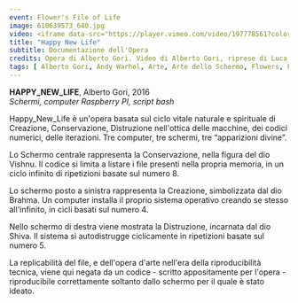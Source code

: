 ```yaml
---
event: Flower's File of Life
image: 610639573_640.jpg
video: <iframe data-src="https://player.vimeo.com/video/197778561?color=d21f1b&title=0&byline=0&portrait=0" class="lazyload" frameborder="0" allow="autoplay; fullscreen" allowfullscreen></iframe>
title: "Happy New Life"
subtitle: Documentazione dell'Opera
credits: Opera di Alberto Gori. Video di Alberto Gori, riprese di Luca Mauceri
tags: [	Alberto Gori, Andy Warhol, Arte, Arte dello Schermo, Flowers, Francesca Pirami, Iacopo Rachlick, IlGattaRossa, Installazione, Krishna Biswas, Luca Mauceri, MediaMashStudio, now!, Videoarte]
---
```

**HAPPY_NEW_LIFE**, Alberto Gori, 2016<br /> 
*Schermi, computer Raspberry PI, script bash*

Happy_New_Life è un'opera basata sul ciclo vitale naturale e spirituale di Creazione, Conservazione, Distruzione nell'ottica delle macchine, dei codici numerici, delle iterazioni.
Tre computer, tre schermi, tre “apparizioni divine”.

Lo Schermo centrale rappresenta la Conservazione, nella figura del dio Vishnu.
Il codice si limita a listare i file presenti nella propria memoria, in un ciclo infinito di ripetizioni basate sul numero 8.

Lo schermo posto a sinistra rappresenta la Creazione, simbolizzata dal dio Brahma.
Un computer installa il proprio sistema operativo creando se stesso all'infinito, in cicli basati sul numero 4.

Nello schermo di destra viene mostrata la Distruzione, incarnata dal dio Shiva.
Il sistema si autodistrugge ciclicamente in ripetizioni basate sul numero 5.

La replicabilità del file, e dell'opera d'arte nell'era della riproducibilità tecnica, viene qui negata da un codice - scritto appositamente per l'opera - riproducibile correttamente soltanto dallo schermo per il quale è stato ideato.
